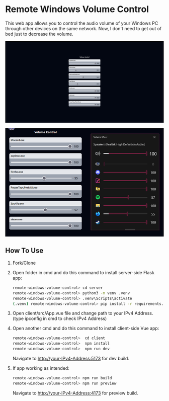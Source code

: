 # Remote Windows Volume Control

This web app allows you to control the audio volume of your Windows PC through other devices on the same network.
Now, I don't need to get out of bed just to decrease the volume.

![Screenshot](.media/Screenshot.png)

![Recording](.media/record.gif)

## How To Use

1. Fork/Clone
1. Open folder in cmd and do this command to install server-side Flask app:

    ```sh
    remote-windows-volume-control> cd server
    remote-windows-volume-control> python3 -m venv .venv
    remote-windows-volume-control> .venv\Scripts\activate
    (.venv) remote-windows-volume-control> pip install -r requirements.txt
    ```

1. Open client/src/App.vue file and change path to your IPv4 Address. (type ipconfig in cmd to check IPv4 Address)
1. Open another cmd and do this command to install client-side Vue app:

    ```sh
    remote-windows-volume-control>  cd client
    remote-windows-volume-control>  npm install
    remote-windows-volume-control>  npm run dev
    ```
    Navigate to [http://your-IPv4-Address:5173](http://your-IPv4-Address:5173) for dev build.

1. If app working as intended:

    ```sh
    remote-windows-volume-control> npm run build
    remote-windows-volume-control> npm run preview
    ```

    Navigate to [http://your-IPv4-Address:4173](http://your-IPv4-Address:4173) for preview build.

